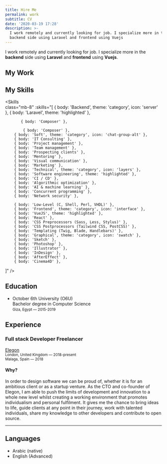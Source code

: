 ```yaml
---
title: Hire Me
permalink: work
subtitle: CV
date: '2020-03-19 17:28'
description: >-
  I work remotely and currently looking for job. I specialize more in the
  backend side using Laravel and frontend using Vuejs
---
```

I work remotely and currently looking for job. I specialize more in the **backend** side using **Laravel** and **frontend** using **Vuejs**.

## My Work



## My Skills

<Skills  
    class="mb-8"
    :skills="[
            { body: 'Backend', theme: 'category', icon: 'server' },
            { body: 'Laravel', theme: 'highlighted' },

           { body: 'Composer' },

            { body: 'Composer' },
        { body: 'Soft', theme: 'category', icon: 'chat-group-alt' },
        { body: 'IT Consulting' },
        { body: 'Project management' },
        { body: 'Team management' },
        { body: 'Prospecting clients' },
        { body: 'Mentoring' },
        { body: 'Visual communication' },
        { body: 'Marketing' },
        { body: 'Technical', theme: 'category', icon: 'layers' },
        { body: 'Software engineering', theme: 'highlighted' },
        { body: 'CI / CD' },
        { body: 'Algorithmic optimization' },
        { body: 'AI & machine learning' },
        { body: 'Concurrent programming' },
        { body: 'Network security' },
        
        { body: 'Low-Level (C, Shell, Perl, VHDL)' },
        { body: 'Frontend', theme: 'category', icon: 'interface' },
        { body: 'VueJS', theme: 'highlighted' },
        { body: 'React' },
        { body: 'CSS Preprocessors (Sass, Less, Stylus)' },
        { body: 'CSS Postprocessors (Tailwind CSS, PostCSS)' },
        { body: 'Templating (Twig, Blade, Handlebars)' },
        { body: 'Graphical', theme: 'category', icon: 'swatch' },
        { body: 'Sketch' },
        { body: 'Photoshop' },
        { body: 'Illustrator' },
        { body: 'InDesign' },
        { body: 'AfterEffect' },
        { body: 'Cinema4D' },
]" />



## Education

* October 6th University (O6U) \
  Bachelor degree in Computer Science \
  <small>Giza, Egypt — 2015-2019</small>

## Experience

### Full stack Developer Freelancer

[Elegon](https://elegon.io/) \
<small>London, United Kingdom — 2018-present</small> \
<small>Malaga, Spain — 2018</small>

#### Why?

In order to design software we can be proud of, whether it is for an ambitious client or as a startup venture. As the CTO and co-founder of Elegon, I am able to push the limits of development and innovation to a whole new level whilst creating a working environment that promotes individualism and personal fulfilment. It gives me the chance to bring ideas to life, guide clients at any point in their journey, work with talented individuals, share my knowledge to other developers and contribute to open source.

- - -

## Languages

* Arabic (native) 
* English (Advanced)